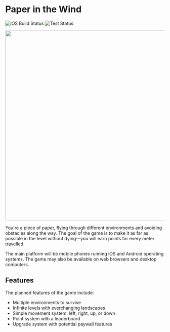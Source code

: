 # Paper in the Wind

![iOS Build Status](https://img.shields.io/github/workflow/status/joeylemon/paperinthewind/Build?label=Build&logo=github)
![Test Status](https://img.shields.io/github/workflow/status/joeylemon/paperinthewind/Tests?label=Tests&logo=github)

<p align="center"><img src="https://i.imgur.com/xnjWKBv.png" width="600" /></p>

You're a piece of paper, flying through different environments and avoiding obstacles along the way. 
The goal of the game is to make it as far as possible in the level without dying—you will earn points for every meter travelled.

The main platform will be mobile phones running iOS and Android operating systems. The game may also be available on web browsers and desktop computers. 

## Features

The planned features of the game include:
- Multiple environments to survive
- Infinite levels with everchanging landscapes
- Simple movement system: left, right, up, or down
- Point system with a leaderboard
- Upgrade system with potential paywall features
